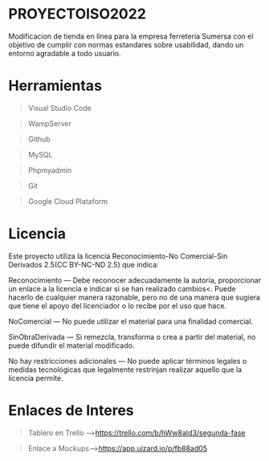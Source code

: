 # PROYECTOISO2022
Modificacion de tienda en línea para la empresa ferretería Sumersa con el objetivo de cumplir con normas estandares sobre usabilidad, dando un entorno agradable a todo usuario. 

# Herramientas
>Visual Studio Code

>WampServer

>Github

>MySQL 

>Phpmyadmin

>Git

>Google Cloud Plataform

# Licencia
Este proyecto utiliza la licencia Reconocimiento-No Comercial-Sin Derivados 2.5(CC BY-NC-ND 2.5) que indica:

Reconocimiento — Debe reconocer adecuadamente la autoría, proporcionar un enlace a la licencia e indicar si se han realizado cambios<. Puede hacerlo de cualquier manera razonable, pero no de una manera que sugiera que tiene el apoyo del licenciador o lo recibe por el uso que hace.

NoComercial — No puede utilizar el material para una finalidad comercial.

SinObraDerivada — Si remezcla, transforma o crea a partir del material, no puede difundir el material modificado.

No hay restricciones adicionales — No puede aplicar términos legales o medidas tecnológicas que legalmente restrinjan realizar aquello que la licencia permite.

# Enlaces de Interes 
>Tablero en Trello -->https://trello.com/b/hWw8aId3/segunda-fase

>Enlace a Mockups-->https://app.uizard.io/p/fb88ad05


